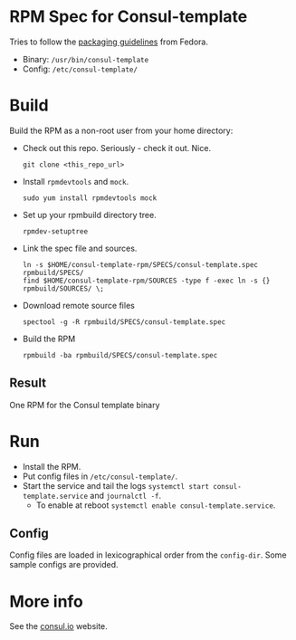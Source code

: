 # RPM Spec for Consul-template

Tries to follow the [packaging guidelines](https://fedoraproject.org/wiki/Packaging:Guidelines) from Fedora.

* Binary: `/usr/bin/consul-template`
* Config: `/etc/consul-template/`

# Build

Build the RPM as a non-root user from your home directory:

* Check out this repo. Seriously - check it out. Nice.
    ```
    git clone <this_repo_url>
    ```

* Install `rpmdevtools` and `mock`.
    ```
    sudo yum install rpmdevtools mock
    ```

* Set up your rpmbuild directory tree.
    ```
    rpmdev-setuptree
    ```

* Link the spec file and sources.
    ```
    ln -s $HOME/consul-template-rpm/SPECS/consul-template.spec rpmbuild/SPECS/
    find $HOME/consul-template-rpm/SOURCES -type f -exec ln -s {} rpmbuild/SOURCES/ \;
    ```

* Download remote source files
    ```
    spectool -g -R rpmbuild/SPECS/consul-template.spec
    ```

* Build the RPM
    ```
    rpmbuild -ba rpmbuild/SPECS/consul-template.spec
    ```

## Result

One RPM for the Consul template binary

# Run

* Install the RPM.
* Put config files in `/etc/consul-template/`.
* Start the service and tail the logs `systemctl start consul-template.service` and `journalctl -f`.
  * To enable at reboot `systemctl enable consul-template.service`.

## Config

Config files are loaded in lexicographical order from the `config-dir`. Some
sample configs are provided.

# More info

See the [consul.io](http://www.consul.io) website.
